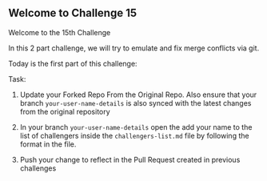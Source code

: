 ## Welcome to Challenge 15

Welcome to the 15th Challenge 

In this 2 part challenge, we will try to emulate and fix merge conflicts via git. 




Today is the first part of this challenge: 



Task: 

1. Update your Forked Repo From the Original Repo. Also ensure that your branch ``your-user-name-details`` is also synced with the latest changes from the original repository

2. In your branch ``your-user-name-details`` open the add your name to the list of challengers inside the ``challengers-list.md`` file by following the format in the file. 

3. Push your change to reflect in the Pull Request created in previous challenges

